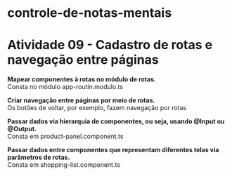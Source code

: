 # controle-de-notas-mentais
# <b>Atividade 09 - Cadastro de rotas e navegação entre páginas</b>

<b>Mapear componentes à rotas no módulo de rotas.</b><br />
Consta no módulo app-routin.modulo.ts

<b>Criar navegação entre páginas por meio de rotas.</b><br />
Os botões de voltar, por exemplo, fazem navegação por rotas

<b>Passar dados via hierarquia de componentes, ou seja, usando @Input ou @Output.</b><br />
Consta em product-panel.component.ts

<b>Passar dados entre componentes que representam diferentes telas via parâmetros de rotas. </b><br />
Consta em shopping-list.component.ts
